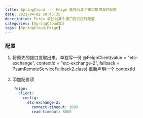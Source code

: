 ```yaml
---
title: SpringCloud --- Feign 单独为某个接口提供超时配置
date: 2021-04-02 08:45:35
description: Feign 单独为某个接口提供超时配置
categories: [SpringCloud篇]
tags: [SpringCloud,Feign]
---
```


<!-- more -->

### 配置
1. 将原先的接口提取出来，单独写一份
   @FeignClient(value = "etc-exchange", contextId = "etc-exchange-2", fallback = PsamRemoteServiceFallback2.class)
   重新声明一个 contextId

2. 添加配置项

```yaml
    feign:
      client:
        config:
          etc-exchange-2:
            connect-timeout: 3000
            read-timeout: 3000
```
